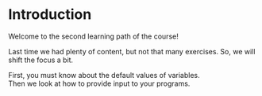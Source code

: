 # Introduction

Welcome to the second learning path of the course!

Last time we had plenty of content, but not that many exercises. So, we will shift the focus a bit.

First, you must know about the default values of variables.\
Then we look at how to provide input to your programs.